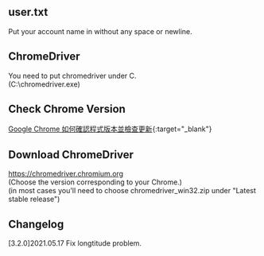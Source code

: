 ## user.txt
Put your account name in without any space or newline.

## ChromeDriver
You need to put chromedriver under C.  
(C:\chromedriver.exe)

## Check Chrome Version
[Google Chrome 如何確認程式版本並檢查更新](https://helpcenter.trendmicro.com/zh-tw/article/tmka-08277/){:target="_blank"}

## Download ChromeDriver
https://chromedriver.chromium.org  
(Choose the version corresponding to your Chrome.)  
(in most cases you'll need to choose chromedriver_win32.zip under "Latest stable release")

## Changelog
[3.2.0]2021.05.17 Fix longtitude problem.
